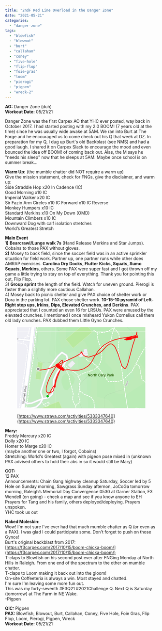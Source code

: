 ```yaml
---
title: "2ndF Red Line Overload in the Danger Zone"
date: "2021-05-21"
categories: 
  - "danger-zone"
tags: 
  - "blowfish"
  - "blowout"
  - "burt"
  - "callahan"
  - "coney"
  - "five-hole"
  - "flip-flop"
  - "foie-gras"
  - "loom"
  - "pierogi"
  - "pigpen"
  - "wreck-2"
---
```


**AO:** Danger Zone (duh)  
**Workout Date:** 05/21/21  
  
Danger Zone was the first Carpex AO that YHC ever posted, way back in October 2017. I had started posting with my 2.0 BOOM! (7 years old at the time) since he was usually wide awake at 5AM. We ran into Burt at The Forge and he encouraged us to come check out his Q that week at DZ. In preparation for my Q, I dug up Burt's old Backblast (see NMS) and had a good laugh. I shared it on Carpex Slack to encourage the mood and even bounced the idea off BOOM! of coming back out. Alas, the M says he "needs his sleep" now that he sleeps at 5AM. Maybe once school is on summer break...

**Warm Up:** (the mumble chatter did NOT require a warm up)  
Give the mission statement, check for FNGs, give the disclaimer, and warm up:  
Side Straddle Hop x20 In Cadence (IC)  
Good Morning x10 IC  
Imperial Walker x20 IC  
Sir Fazio Arm Circles x10 IC Forward x10 IC Reverse  
Monkey Humpers x10 IC  
Standard Merkins x10 On My Down (OMD)  
Mountain Climbers x10 IC  
Downward Dog with calf isolation stretches  
World’s Greatest Stretch

**Main Event**  
**1)** **Bearcrawl/Lunge walk 7s** (Hand Release Merkins and Star Jumps). Cobains to those PAX without gloves.  
**2)** Mosey to back field, since the soccer field was in an active sprinkler situation for field work. Partner up, one partner runs while other does AMRAP exercises. **Carolina Dry Docks, Flutter Kicks, Squats, Sumo Squats, Merkins**, others. Some PAX were super fast and I got thrown off my game a little trying to stay on top of everything. Thank you for pointing this out, Flip Flop.  
3) **Group sprint** the length of the field. Watch for uneven ground. Pierogi is faster than a slightly more cautious Callahan.  
4) Mosey back to picnic shelter and give PAX choice of shelter work or Dora in the parking lot. PAX chose shelter work. **10-15-10 pyramid of Left-Right step ups, Irkins, Dips, Elevated Crunches, and Derkins**. PAX appreciated that I counted an even 16 for LRSUs. PAX were amused by the elevated crunches. I mentioned I once misheard Yukon Cornelius call them old lady crunches. PAX dubbed them Little Gyno Crunches.

<figure>

![This image has an empty alt attribute; its file name is image-18.png](images/image-18.png)

<figcaption>

[https://www.strava.com/activities/5333347640](https://www.strava.com/activities/5333347640)

</figcaption>

</figure>

**Mary:**  
Freddy Mercury x20 IC  
Dolly x20 IC  
Homer to Marge x20 IC  
(maybe another one or two, I forgot, Cobains)  
Stretching: World's Greatest (again) with pigeon pose mixed in (unknown PAX advised others to hold their abs in so it would still be Mary)

**COT:**  
12 PAX  
Announcements: Chain Gang highway cleanup Saturday, Soccer led by 5 Hole on Sunday morning, Sawgrass Sunday afternon, JoCoGa tomorrow morning, Raleigh’s Memorial Day Convergence 0530 at Garner Station, F3 Wendell (on going) - check a map and see if you know anyone to EH  
Prayers for Tang and his family, others deployed/deploying. Prayers unspoken.  
YHC took us out

**Naked Moleskin:**  
Wow! I'm not sure I've ever had that much mumble chatter as Q (or even as a PAX). I was glad I could participate some. Don't forget to push on those Gynos!  
Burt's original backblast from 2017: [https://f3carpex.com/2017/10/15/boom-chicka-boom/](https://f3carpex.com/2017/10/15/boom-chicka-boom/)  
T-claps to Blowfish on his second post ever after FNGing Monday at North Hills in Raleigh. From one end of the spectrum to the other on mumble chatter.  
T-claps to Loom making it back out into the gloom!  
On-site Coffeeteria is always a win. Most stayed and chatted.  
I'm sure I'm leaving some more fun out.  
This was my forty-seventh #F3Q21 #2021Challenge Q. Next Q is Saturday (tomorrow) at The Farm in NE Wake.  
\-Pigpen

**QIC:** Pigpen  
**PAX:** Blowfish, Blowout, Burt, Callahan, Coney, Five Hole, Foie Gras, Flip Flop, Loom, Pierogi, Pigpen, Wreck  
**Workout Date:** 05/21/21
